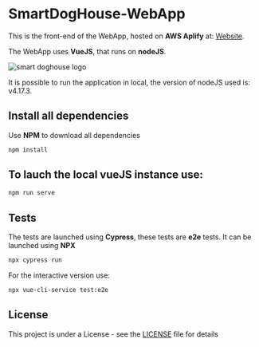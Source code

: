 # SmartDogHouse-WebApp

This is the front-end of the WebApp, hosted on **AWS Aplify** at: [Website](https://main.dju9luq0cgrv7.amplifyapp.com/).

The WebApp uses **VueJS**, that runs on **nodeJS**.


![smart doghouse logo](./src/main/python/output/dogs_S.png "Smart DogHouse Logo")

It is possible to run the application in local, the version of nodeJS used is: v4.17.3.
## Install all dependencies
Use **NPM** to download all dependencies
```bash
npm install
```
## To lauch the local vueJS instance use:
```bash
npm run serve
```

## Tests
The tests are launched using **Cypress**, these tests are **e2e** tests.
It can be launched using **NPX** 
```bash
npx cypress run
```
For the interactive version use:
```bash
npx vue-cli-service test:e2e
```

## License

This project is under a License - see the [LICENSE](LICENSE) file for details
